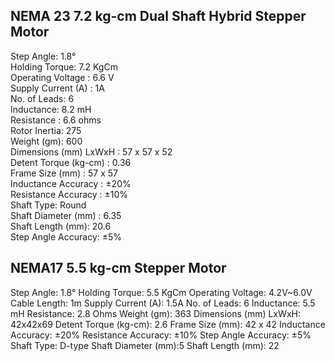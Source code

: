 <h2>NEMA 23 7.2 kg-cm Dual Shaft Hybrid Stepper Motor</h2>
Step Angle: 1.8°<br>
Holding Torque: 7.2 KgCm<br>
Operating Voltage	: 6.6 V<br>
Supply Current (A)	: 1A<br>
No. of Leads: 6<br>
Inductance: 	8.2 mH<br>
Resistance	: 6.6 ohms<br>
Rotor Inertia: 275<br>
Weight (gm): 600<br>
Dimensions (mm) LxWxH	: 57 x 57 x 52<br>
Detent Torque (kg-cm)	: 0.36<br>
Frame Size (mm)	: 57 x 57<br>
 Inductance Accuracy	: ±20%<br>
Resistance Accuracy	: ±10%<br>
Shaft Type:	Round<br>
Shaft Diameter (mm)	: 6.35<br>
Shaft Length (mm):	 20.6<br>
Step Angle Accuracy:	±5%<Br>


<h2>NEMA17 5.5 kg-cm Stepper Motor</h2>
Step Angle: 1.8°
Holding Torque: 5.5 KgCm
Operating Voltage: 4.2V~6.0V
Cable Length: 1m
Supply Current (A): 1.5A
No. of Leads: 6
Inductance:	5.5 mH
Resistance:	2.8 Ohms
Weight (gm): 363
Dimensions (mm) LxWxH: 42x42x69
Detent Torque (kg-cm): 2.6
Frame Size (mm):	42 x 42
 Inductance Accuracy: ±20%
Resistance Accuracy:	±10%
Step Angle Accuracy: ±5%
Shaft Type:	D-type
Shaft Diameter (mm):5
Shaft Length (mm):	22
